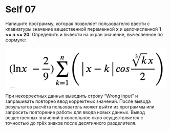 ﻿# Self 07

Напишите программу, которая позволяет пользователю ввести с клавиатуры значение вещественной переменной **x** и целочисленной **1 <= n <= 20**. Определить и вывести на экран значение, вычесленное по формуле: 

![formula](../images/image04.png)

При некорректных данных выводить строку “Wrong input” и запрашивать повторно ввод корректных значений. После вывода результатов расчёта пользователь может выйти из программы или запросить повторение работы для ввода новых данных. Вывод вещественных значений в консольное окно осуществляется с точностью до трёх знаков после десятичного разделителя.